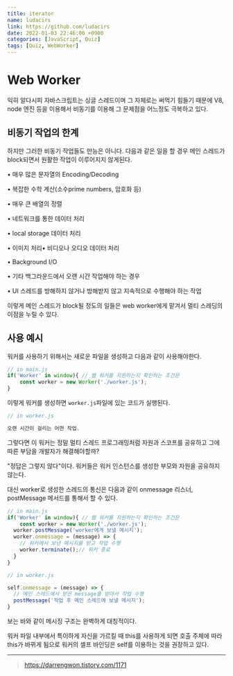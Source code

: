 ```yaml
---
title: iterator
name: ludacirs
link: https://github.com/ludacirs
date: 2022-01-03 22:46:00 +0900
categories: [JavaScript, Quiz]
tags: [Quiz, WebWorker]
---
```


# Web Worker

익히 알다시피 자바스크립트는 싱글 스레드이며 그 자체로는 써먹기 힘들기 때문에 V8, node 엔진 등을 이용해서 비동기를 이용해 그 문제점을 어느정도 극복하고 있다.

## 비동기 작업의 한계

하지만 그러한 비동기 작업들도 만능은 아니다. 다음과 같은 일을 할 경우 메인 스레드가 block되면서 원활한 작업이 이루어지지 않게된다.

• 매우 많은 문자열의 Encoding/Decoding

• 복잡한 수학 계산(소수prime numbers, 암호화 등)

• 매우 큰 배열의 정렬

• 네트워크를 통한 데이터 처리

• local storage 데이터 처리

• 이미지 처리• 비디오나 오디오 데이터 처리

• Background I/O

• 기타 백그라운드에서 오랜 시간 작업해야 하는 경우

• UI 스레드를 방해하지 않거나 방해받지 않고 지속적으로 수행해야 하는 작업

이렇게 메인 스레드가 block될 정도의 일들은 web worker에게 맡겨서 멀티 스레딩의 이점을 누릴 수 있다.

## 사용 예시 

워커를 사용하기 위해서는 새로운 파일을 생성하고 다음과 같이 사용해야한다.

```js
// in main.js
if('Worker' in window){ // 웹 워커를 지원하는지 확인하는 조건문
	const worker = new Worker('./worker.js');  
}
```

이렇게 워커를 생성하면 `worker.js`파일에 있는 코드가 실행된다.

```js
// in worker.js

오랜 시간이 걸리는 어떤 작업.
```

그렇다면 이 워커는 정말 멀티 스레드 프로그래밍처럼 자원과 스코프를 공유하고 그에 따른 부담을 개발자가 해결해야할까?

"정답은 그렇지 않다"이다. 워커들은 워커 인스턴스를 생성한 부모와 자원을 공유하지 않는다.

대신 worker로 생성한 스레드의 통신은 다음과 같이 onmessage 리스너, postMessage 메서드를 통해서 할 수 있다.

```js
// in main.js
if('Worker' in window){ // 웹 워커를 지원하는지 확인하는 조건문
	const worker = new Worker('./worker.js');  
  worker.postMessage('worker에게 보낼 메시지');
  worker.onmessage = (message) => {
    // 워커에서 보낸 메시지를 받고 작업 수행
    worker.terminate();// 워커 종료
  }
}
```

```js
// in worker.js

self.onmessage = (message) => {
  // 메인 스레드에서 받은 message를 받아서 작업 수행
  postMessage('작업 후 메인 스레드에 보낼 메시지');
}
```

보는 바와 같이 메시징 구조는 완벽하게 대칭적이다.

워커 파일 내부에서 특이하게 자신을 가르킬 때 this를 사용하게 되면 호출 주체에 따라 this가 바뀌게 됨으로 워커의 셀프 바인딩은 self를 이용하는 것을 권장하고 있다.

---

> https://darrengwon.tistory.com/1171